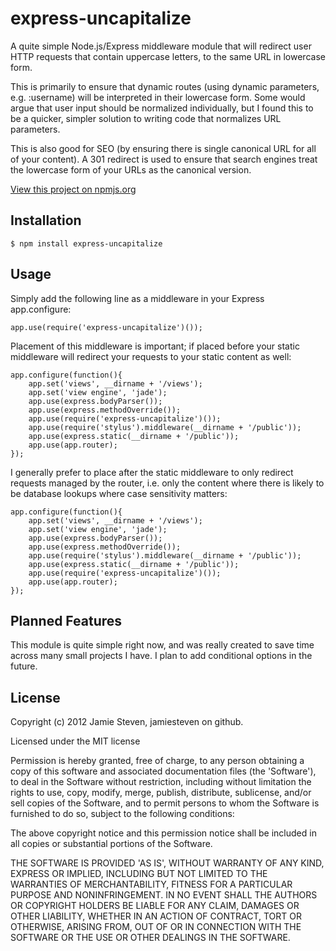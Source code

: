 express-uncapitalize
====================

A quite simple Node.js/Express middleware module that will redirect user HTTP requests that contain uppercase letters, to the same URL in lowercase form.

This is primarily to ensure that dynamic routes (using dynamic parameters, e.g. :username) will be interpreted in their lowercase form. Some would argue that user input should be normalized individually, but I found this to be a quicker, simpler  solution to writing code that normalizes URL parameters.

This is also good for SEO (by ensuring there is single canonical URL for all of your content). A 301 redirect is used to ensure that search engines treat the lowercase form of your URLs as the canonical version.

[View this project on npmjs.org](https://npmjs.org/package/express-uncapitalize)

Installation
------------
    
    $ npm install express-uncapitalize

Usage
-----

Simply add the following line as a middleware in your Express app.configure:

    app.use(require('express-uncapitalize')());

Placement of this middleware is important; if placed before your static middleware will redirect your requests to your static content as well:

    app.configure(function(){
        app.set('views', __dirname + '/views');
        app.set('view engine', 'jade');
        app.use(express.bodyParser());
        app.use(express.methodOverride());
        app.use(require('express-uncapitalize')());
        app.use(require('stylus').middleware(__dirname + '/public'));
        app.use(express.static(__dirname + '/public'));
        app.use(app.router);
    });
    
I generally prefer to place after the static middleware to only redirect requests managed by the router, i.e. only the content where there is likely to be database lookups where case sensitivity matters:

    app.configure(function(){
        app.set('views', __dirname + '/views');
        app.set('view engine', 'jade');
        app.use(express.bodyParser());
        app.use(express.methodOverride());
        app.use(require('stylus').middleware(__dirname + '/public'));
        app.use(express.static(__dirname + '/public'));
        app.use(require('express-uncapitalize')());
        app.use(app.router);
    });

Planned Features
----------------

This module is quite simple right now, and was really created to save time across many small projects I have. I plan to add conditional options in the future.

License 
-------

Copyright (c) 2012 Jamie Steven, jamiesteven on github.

Licensed under the MIT license

Permission is hereby granted, free of charge, to any person obtaining a copy of this software and associated documentation files (the 'Software'), to deal in the Software without restriction, including without limitation the rights to use, copy, modify, merge, publish, distribute, sublicense, and/or sell copies of the Software, and to permit persons to whom the Software is furnished to do so, subject to the following conditions:

The above copyright notice and this permission notice shall be included in all copies or substantial portions of the Software.

THE SOFTWARE IS PROVIDED 'AS IS', WITHOUT WARRANTY OF ANY KIND, EXPRESS OR IMPLIED, INCLUDING BUT NOT LIMITED TO THE WARRANTIES OF MERCHANTABILITY, FITNESS FOR A PARTICULAR PURPOSE AND NONINFRINGEMENT. IN NO EVENT SHALL THE AUTHORS OR COPYRIGHT HOLDERS BE LIABLE FOR ANY CLAIM, DAMAGES OR OTHER LIABILITY, WHETHER IN AN ACTION OF CONTRACT, TORT OR OTHERWISE, ARISING FROM, OUT OF OR IN CONNECTION WITH THE SOFTWARE OR THE USE OR OTHER DEALINGS IN THE SOFTWARE.
